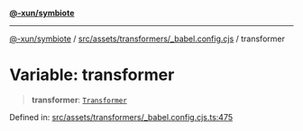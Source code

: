 [**@-xun/symbiote**](../../../../../README.md)

***

[@-xun/symbiote](../../../../../README.md) / [src/assets/transformers/\_babel.config.cjs](../README.md) / transformer

# Variable: transformer

> **transformer**: [`Transformer`](../../../type-aliases/Transformer.md)

Defined in: [src/assets/transformers/\_babel.config.cjs.ts:475](https://github.com/Xunnamius/symbiote/blob/450f56aebb4b9ee6be666259169f3898916253ca/src/assets/transformers/_babel.config.cjs.ts#L475)
